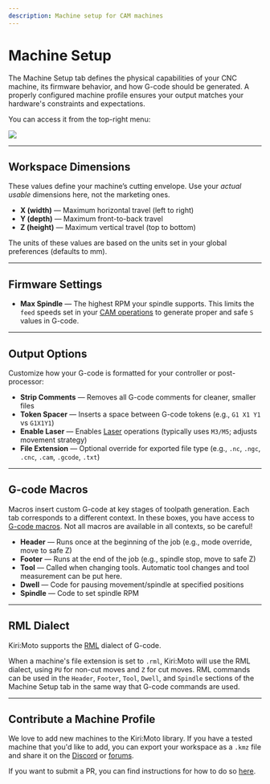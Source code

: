 ```yaml
---
description: Machine setup for CAM machines
---
```


# Machine Setup

The Machine Setup tab defines the physical capabilities of your CNC machine, its firmware behavior, and how G-code should be generated. A properly configured machine profile ensures your output matches your hardware's constraints and expectations.

You can access it from the top-right menu:

![](/img/CAM/machinesTab.png)

---

## Workspace Dimensions

These values define your machine’s cutting envelope. Use your *actual usable* dimensions here, not the marketing ones.

- **X (width)** — Maximum horizontal travel (left to right)  
- **Y (depth)** — Maximum front-to-back travel  
- **Z (height)** — Maximum vertical travel (top to bottom)  

The units of these values are based on the units set in your global preferences (defaults to mm).

---

## Firmware Settings

- **Max Spindle** — The highest RPM your spindle supports. This limits the `feed` speeds set in your [CAM operations](/kiri-moto/CAM/ops) to generate proper and safe `S` values in G-code.

---

## Output Options

Customize how your G-code is formatted for your controller or post-processor:

- **Strip Comments** — Removes all G-code comments for cleaner, smaller files  
- **Token Spacer** — Inserts a space between G-code tokens (e.g., `G1 X1 Y1` vs `G1X1Y1`)  
- **Enable Laser** — Enables [Laser](ops#Laser-Mode-Only) operations (typically uses `M3/M5`; adjusts movement strategy)  
- **File Extension** — Optional override for exported file type (e.g., `.nc`, `.ngc`, `.cnc`, `.cam`, `.gcode`, `.txt`)

---

## G-code Macros

Macros insert custom G-code at key stages of toolpath generation. Each tab corresponds to a different context. In these boxes, you have access to [G-code macros](../gcode-macros). Not all macros are available in all contexts, so be careful!

- **Header** — Runs once at the beginning of the job (e.g., mode override, move to safe Z)  
- **Footer** — Runs at the end of the job (e.g., spindle stop, move to safe Z)  
- **Tool** — Called when changing tools. Automatic tool changes and tool measurement can be put here.  
- **Dwell** — Code for pausing movement/spindle at specified positions  
- **Spindle** — Code to set spindle RPM

---

## RML Dialect

Kiri:Moto supports the [RML](https://downloadcenter.rolanddg.com/contents/manuals/PNC-3200_USE2_E_R5.pdf) dialect of G-code.

When a machine's file extension is set to `.rml`, Kiri:Moto will use the RML dialect, using `PU` for non-cut moves and `Z` for cut moves. RML commands can be used in the `Header`, `Footer`, `Tool`, `Dwell`, and `Spindle` sections of the Machine Setup tab in the same way that G-code commands are used.

---

## Contribute a Machine Profile

We love to add new machines to the Kiri:Moto library. If you have a tested machine that you'd like to add, you can export your workspace as a `.kmz` file and share it on the [Discord](https://discord.gg/suyCCgr) or [forums](https://forum.grid.space).

If you want to submit a PR, you can find instructions for how to do so [here](https://github.com/GridSpace/grid-apps/blob/master/contributing.md#how-to-add-a-new-machine).
